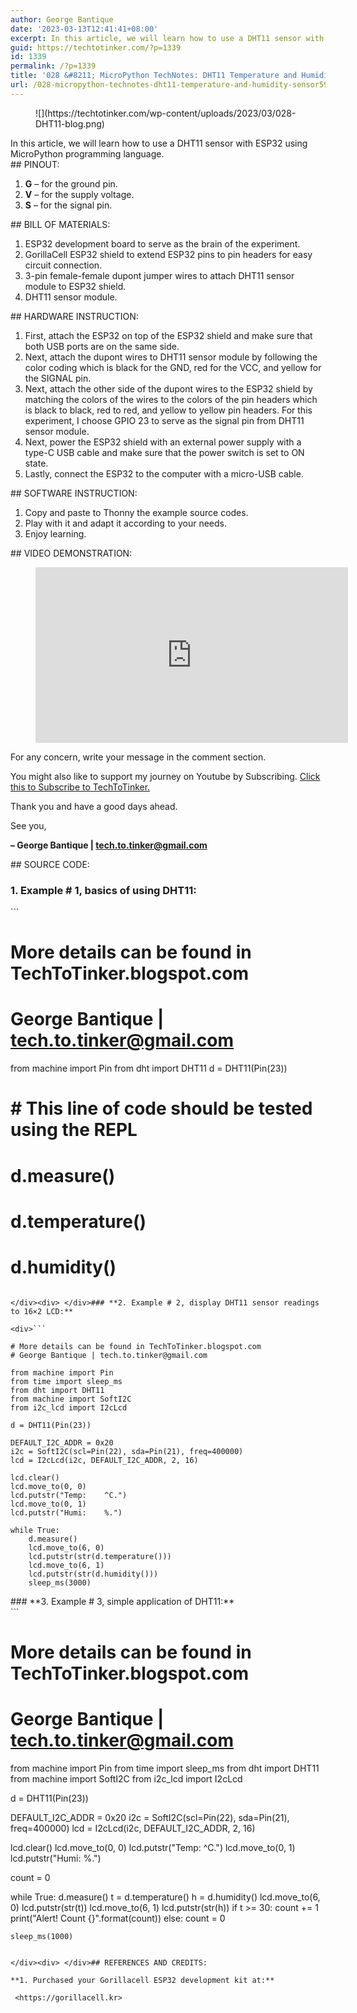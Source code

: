 ```yaml
---
author: George Bantique
date: '2023-03-13T12:41:41+08:00'
excerpt: In this article, we will learn how to use a DHT11 sensor with ESP32 using MicroPython programming language.
guid: https://techtotinker.com/?p=1339
id: 1339
permalink: /?p=1339
title: '028 &#8211; MicroPython TechNotes: DHT11 Temperature and Humidity Sensor'
url: /028-micropython-technotes-dht11-temperature-and-humidity-sensor598-revision-v1-028-8211-MicroPython-TechNotes-DHT11-Temperature-and-Humidity-Sensor
---
```



<figure class="wp-block-image size-full">![](https://techtotinker.com/wp-content/uploads/2023/03/028-DHT11-blog.png)</figure>In this article, we will learn how to use a DHT11 sensor with ESP32 using MicroPython programming language.

<div> </div>## PINOUT:

1. **G** – for the ground pin.
2. **V** – for the supply voltage.
3. **S** – for the signal pin.

<div> </div>## BILL OF MATERIALS:

1. ESP32 development board to serve as the brain of the experiment.
2. GorillaCell ESP32 shield to extend ESP32 pins to pin headers for easy circuit connection.
3. 3-pin female-female dupont jumper wires to attach DHT11 sensor module to ESP32 shield.
4. DHT11 sensor module.

<div> </div>## HARDWARE INSTRUCTION:

1. First, attach the ESP32 on top of the ESP32 shield and make sure that both USB ports are on the same side.
2. Next, attach the dupont wires to DHT11 sensor module by following the color coding which is black for the GND, red for the VCC, and yellow for the SIGNAL pin.
3. Next, attach the other side of the dupont wires to the ESP32 shield by matching the colors of the wires to the colors of the pin headers which is black to black, red to red, and yellow to yellow pin headers. For this experiment, I choose GPIO 23 to serve as the signal pin from DHT11 sensor module.
4. Next, power the ESP32 shield with an external power supply with a type-C USB cable and make sure that the power switch is set to ON state.
5. Lastly, connect the ESP32 to the computer with a micro-USB cable.

<div> </div>## SOFTWARE INSTRUCTION:

1. Copy and paste to Thonny the example source codes.
2. Play with it and adapt it according to your needs.
3. Enjoy learning.

<div> </div>## VIDEO DEMONSTRATION:

<figure class="wp-block-embed is-type-video is-provider-youtube wp-block-embed-youtube wp-embed-aspect-16-9 wp-has-aspect-ratio"><div class="wp-block-embed__wrapper"><iframe allow="accelerometer; autoplay; clipboard-write; encrypted-media; gyroscope; picture-in-picture; web-share" allowfullscreen="" frameborder="0" height="281" loading="lazy" src="https://www.youtube.com/embed/X8TWhs4e03g?feature=oembed" title="028 - MicroPython TechNotes: DHT11" width="500"></iframe></div></figure><div> </div>For any concern, write your message in the comment section.

You might also like to support my journey on Youtube by Subscribing. [Click this to Subscribe to TechToTinker.](https://www.youtube.com/c/TechToTinker?sub_confirmation=1)

Thank you and have a good days ahead.

See you,

**– George Bantique | tech.to.tinker@gmail.com**

<div> </div>## SOURCE CODE:

### **1. Example # 1, basics of using DHT11:**

<div>```

# More details can be found in TechToTinker.blogspot.com 
# George Bantique | tech.to.tinker@gmail.com

from machine import Pin
from dht import DHT11
d = DHT11(Pin(23))

# # This line of code should be tested using the REPL
# d.measure()
# d.temperature()
# d.humidity()

```

</div><div> </div>### **2. Example # 2, display DHT11 sensor readings to 16×2 LCD:**

<div>```

# More details can be found in TechToTinker.blogspot.com 
# George Bantique | tech.to.tinker@gmail.com

from machine import Pin
from time import sleep_ms
from dht import DHT11
from machine import SoftI2C
from i2c_lcd import I2cLcd

d = DHT11(Pin(23))

DEFAULT_I2C_ADDR = 0x20
i2c = SoftI2C(scl=Pin(22), sda=Pin(21), freq=400000) 
lcd = I2cLcd(i2c, DEFAULT_I2C_ADDR, 2, 16)

lcd.clear()
lcd.move_to(0, 0)
lcd.putstr("Temp:    ^C.")
lcd.move_to(0, 1)
lcd.putstr("Humi:    %.")

while True:
    d.measure()
    lcd.move_to(6, 0)
    lcd.putstr(str(d.temperature()))
    lcd.move_to(6, 1)
    lcd.putstr(str(d.humidity()))
    sleep_ms(3000)

```

</div><div> </div>### **3. Example # 3, simple application of DHT11:**

<div>```

# More details can be found in TechToTinker.blogspot.com 
# George Bantique | tech.to.tinker@gmail.com

from machine import Pin
from time import sleep_ms
from dht import DHT11
from machine import SoftI2C
from i2c_lcd import I2cLcd

d = DHT11(Pin(23))

DEFAULT_I2C_ADDR = 0x20
i2c = SoftI2C(scl=Pin(22), sda=Pin(21), freq=400000) 
lcd = I2cLcd(i2c, DEFAULT_I2C_ADDR, 2, 16)

lcd.clear()
lcd.move_to(0, 0)
lcd.putstr("Temp:    ^C.")
lcd.move_to(0, 1)
lcd.putstr("Humi:    %.")

count = 0

while True:
    d.measure()
    t = d.temperature()
    h = d.humidity()
    lcd.move_to(6, 0)
    lcd.putstr(str(t))
    lcd.move_to(6, 1)
    lcd.putstr(str(h))
    if t >= 30:
        count += 1
        print("Alert! Count {}".format(count))
    else:
        count = 0
        
    sleep_ms(1000)

```

</div><div> </div>## REFERENCES AND CREDITS:

**1. Purchased your Gorillacell ESP32 development kit at:**

 <https://gorillacell.kr>